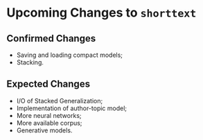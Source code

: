 Upcoming Changes to `shorttext`
===============================

Confirmed Changes
-----------------

* Saving and loading compact models;
* Stacking.

Expected Changes
----------------

* I/O of Stacked Generalization;
* Implementation of author-topic model;
* More neural networks;
* More available corpus;
* Generative models.